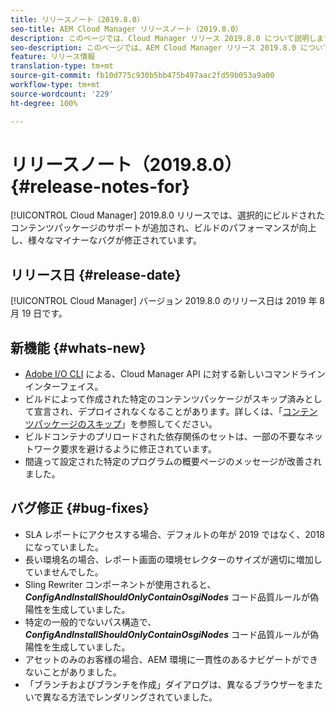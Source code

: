 ```yaml
---
title: リリースノート（2019.8.0）
seo-title: AEM Cloud Manager リリースノート（2019.8.0）
description: このページでは、Cloud Manager リリース 2019.8.0 について説明します。
seo-description: このページでは、AEM Cloud Manager リリース 2019.8.0 について説明します。
feature: リリース情報
translation-type: tm+mt
source-git-commit: fb10d775c930b5bb475b497aac2fd59b053a9a00
workflow-type: tm+mt
source-wordcount: '229'
ht-degree: 100%

---
```


# リリースノート（2019.8.0） {#release-notes-for}

[!UICONTROL Cloud Manager] 2019.8.0 リリースでは、選択的にビルドされたコンテンツパッケージのサポートが追加され、ビルドのパフォーマンスが向上し、様々なマイナーなバグが修正されています。

## リリース日 {#release-date}

[!UICONTROL Cloud Manager] バージョン 2019.8.0 のリリース日は 2019 年 8 月 19 日です。

## 新機能 {#whats-new}

* [Adobe I/O CLI](https://github.com/adobe/aio-cli-plugin-cloudmanager) による、Cloud Manager API に対する新しいコマンドラインインターフェイス。
* ビルドによって作成された特定のコンテンツパッケージがスキップ済みとして宣言され、デプロイされなくなることがあります。詳しくは、「[コンテンツパッケージのスキップ](/help/using/setting-up-project.md#skipping-content-packages)」を参照してください。
* ビルドコンテナのプリロードされた依存関係のセットは、一部の不要なネットワーク要求を避けるように修正されています。
* 間違って設定された特定のプログラムの概要ページのメッセージが改善されました。

## バグ修正 {#bug-fixes}

* SLA レポートにアクセスする場合、デフォルトの年が 2019 ではなく、2018 になっていました。
* 長い環境名の場合、レポート画面の環境セレクターのサイズが適切に増加していませんでした。
* Sling Rewriter コンポーネントが使用されると、***ConfigAndInstallShouldOnlyContainOsgiNodes*** コード品質ルールが偽陽性を生成していました。
* 特定の一般的でないパス構造で、***ConfigAndInstallShouldOnlyContainOsgiNodes*** コード品質ルールが偽陽性を生成していました。
* アセットのみのお客様の場合、AEM 環境に一貫性のあるナビゲートができないことがありました。
* 「ブランチおよびブランチを作成」ダイアログは、異なるブラウザーをまたいで異なる方法でレンダリングされていました。
